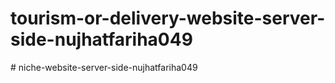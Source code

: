 # tourism-or-delivery-website-server-side-nujhatfariha049
#   n i c h e - w e b s i t e - s e r v e r - s i d e - n u j h a t f a r i h a 0 4 9  
 